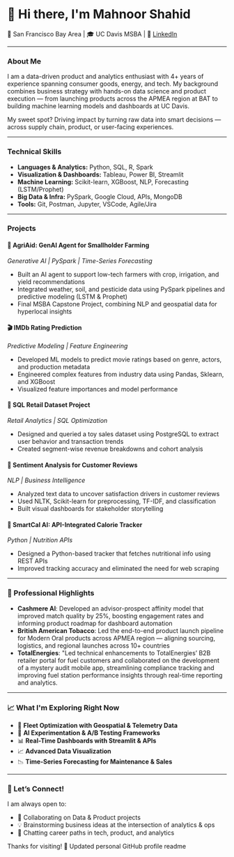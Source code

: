 # 👋 Hi there, I'm Mahnoor Shahid

📍 San Francisco Bay Area | 🎓 UC Davis MSBA | 🔗 [LinkedIn](https://www.linkedin.com/in/mahnoor-shahid-516545154/)

---

### About Me
I am a data-driven product and analytics enthusiast with 4+ years of experience spanning consumer goods, energy, and tech. My background combines business strategy with hands-on data science and product execution — from launching products across the APMEA region at BAT to building machine learning models and dashboards at UC Davis.

My sweet spot? Driving impact by turning raw data into smart decisions — across supply chain, product, or user-facing experiences.

---

### Technical Skills

- **Languages & Analytics:** Python, SQL, R, Spark  
- **Visualization & Dashboards:** Tableau, Power BI, Streamlit  
- **Machine Learning:** Scikit-learn, XGBoost, NLP, Forecasting (LSTM/Prophet)  
- **Big Data & Infra:** PySpark, Google Cloud, APIs, MongoDB  
- **Tools:** Git, Postman, Jupyter, VSCode, Agile/Jira

---

###  Projects

#### 🌱 AgriAid: GenAI Agent for Smallholder Farming
*Generative AI | PySpark | Time-Series Forecasting*
- Built an AI agent to support low-tech farmers with crop, irrigation, and yield recommendations
- Integrated weather, soil, and pesticide data using PySpark pipelines and predictive modeling (LSTM & Prophet)
- Final MSBA Capstone Project, combining NLP and geospatial data for hyperlocal insights

#### 🎬 IMDb Rating Prediction
*Predictive Modeling | Feature Engineering*
- Developed ML models to predict movie ratings based on genre, actors, and production metadata
- Engineered complex features from industry data using Pandas, Sklearn, and XGBoost
- Visualized feature importances and model performance

#### 🧠 SQL Retail Dataset Project
*Retail Analytics | SQL Optimization*
- Designed and queried a toy sales dataset using PostgreSQL to extract user behavior and transaction trends
- Created segment-wise revenue breakdowns and cohort analysis

#### 💬 Sentiment Analysis for Customer Reviews
*NLP | Business Intelligence*
- Analyzed text data to uncover satisfaction drivers in customer reviews
- Used NLTK, Scikit-learn for preprocessing, TF-IDF, and classification
- Built visual dashboards for stakeholder storytelling

#### 🍎 SmartCal AI: API-Integrated Calorie Tracker
*Python | Nutrition APIs*
- Designed a Python-based tracker that fetches nutritional info using REST APIs
- Improved tracking accuracy and eliminated the need for web scraping

---

### 💼 Professional Highlights

- **Cashmere AI**: Developed an advisor-prospect affinity model that improved match quality by 25%, boosting engagement rates and informing product roadmap for dashboard automation  
- **British American Tobacco**: Led the end-to-end product launch pipeline for Modern Oral products across APMEA region — aligning sourcing, logistics, and regional launches across 10+ countries  
- **TotalEnergies**: "Led technical enhancements to TotalEnergies’ B2B retailer portal for fuel customers and collaborated on the development of a mystery audit mobile app, streamlining compliance tracking and improving fuel station performance insights through real-time reporting and analytics.

---

### 📈 What I'm Exploring Right Now

- 🚗 **Fleet Optimization with Geospatial & Telemetry Data**  
- 🤖 **AI Experimentation & A/B Testing Frameworks**  
- 📊 **Real-Time Dashboards with Streamlit & APIs**  
- 📈 **Advanced Data Visualization**  
- 📉 **Time-Series Forecasting for Maintenance & Sales**


---

### 🤝 Let’s Connect!

I am always open to:
- 🎯 Collaborating on Data & Product projects
- 💡 Brainstorming business ideas at the intersection of analytics & ops
- 🧭 Chatting career paths in tech, product, and analytics

Thanks for visiting! 🚀
Updated personal GitHub profile readme

